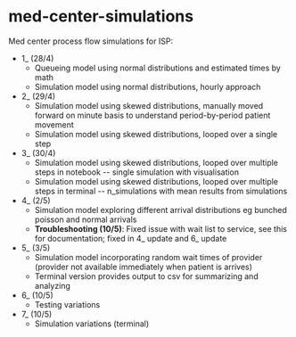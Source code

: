 # med-center-simulations

Med center process flow simulations for ISP:

- 1_ (28/4)
  - Queueing model using normal distributions and estimated times by math
  - Simulation model using normal distributions, hourly approach
- 2_ (29/4)
  - Simulation model using skewed distributions, manually moved forward on minute basis to understand period-by-period patient movement
  - Simulation model using skewed distributions, looped over a single step
- 3_ (30/4)
  - Simulation model using skewed distributions, looped over multiple steps in notebook -- single simulation with visualisation
  - Simulation model using skewed distributions, looped over multiple steps in terminal -- n_simulations with mean results from simulations
- 4_ (2/5)
  - Simulation model exploring different arrival distributions eg bunched poisson and normal arrivals
  - **Troubleshooting (10/5)**: Fixed issue with wait list to service, see this for documentation; fixed in 4_ update and 6_ update
- 5_ (3/5) 
  - Simulation model incorporating random wait times of provider (provider not available immediately when patient is arrives)
  - Terminal version provides output to csv for summarizing and analyzing
- 6_ (10/5)
  - Testing variations
- 7_ (10/5)
  - Simulation variations (terminal)
